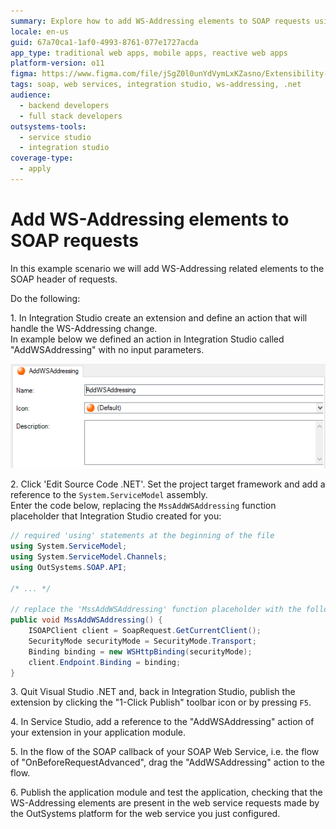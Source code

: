 ```yaml
---
summary: Explore how to add WS-Addressing elements to SOAP requests using OutSystems 11 (O11) in Integration and Service Studio.
locale: en-us
guid: 67a70ca1-1af0-4993-8761-077e1727acda
app_type: traditional web apps, mobile apps, reactive web apps
platform-version: o11
figma: https://www.figma.com/file/jSgZ0l0unYdVymLxKZasno/Extensibility-and-Integration?type=design&node-id=418%3A22&mode=design&t=8a1ub9syb4QKHbuk-1
tags: soap, web services, integration studio, ws-addressing, .net
audience:
  - backend developers
  - full stack developers
outsystems-tools:
  - service studio
  - integration studio
coverage-type:
  - apply
---
```


# Add WS-Addressing elements to SOAP requests

In this example scenario we will add WS-Addressing related elements to the SOAP header of requests.

Do the following:

1\. In Integration Studio create an extension and define an action that will handle the WS-Addressing change.  
In example below we defined an action in Integration Studio called "AddWSAddressing" with no input parameters.

![Screenshot of Integration Studio showing the defined AddWSAddressing action with no input parameters](images/is-action-add-wsaddressing.png "Integration Studio AddWSAddressing Action")

2\. Click 'Edit Source Code .NET'. Set the project target framework and add a reference to the `System.ServiceModel` assembly.  
Enter the code below, replacing the `MssAddWSAddressing` function placeholder that Integration Studio created for you:  

```csharp
// required 'using' statements at the beginning of the file
using System.ServiceModel;
using System.ServiceModel.Channels;
using OutSystems.SOAP.API;

/* ... */

// replace the 'MssAddWSAddressing' function placeholder with the following code
public void MssAddWSAddressing() {
    ISOAPClient client = SoapRequest.GetCurrentClient();
    SecurityMode securityMode = SecurityMode.Transport;
    Binding binding = new WSHttpBinding(securityMode);
    client.Endpoint.Binding = binding;
}
```

3\. Quit Visual Studio .NET and, back in Integration Studio, publish the extension by clicking the "1-Click Publish" toolbar icon or by pressing `F5`.

4\. In Service Studio, add a reference to the "AddWSAddressing" action of your extension in your application module.  

5\. In the flow of the SOAP callback of your SOAP Web Service, i.e. the flow of "OnBeforeRequestAdvanced", drag the "AddWSAddressing" action to the flow.

6\. Publish the application module and test the application, checking that the WS-Addressing elements are present in the web service requests made by the OutSystems platform for the web service you just configured.
